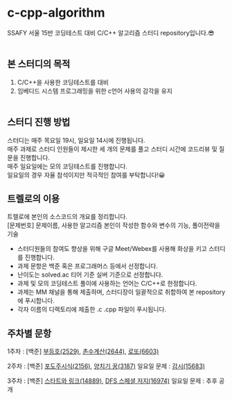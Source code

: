 # c-cpp-algorithm
SSAFY 서울 15반 코딩테스트 대비 C/C++ 알고리즘 스터디 repository입니다.😎
<br><br>

## 본 스터디의 목적
1. C/C++을 사용한 코딩테스트를 대비
2. 임베디드 시스템 프로그래밍을 위한 c언어 사용의 감각을 유지
<br><br>

## 스터디 진행 방법
스터디는 매주 목요일 19시, 일요일 14시에 진행됩니다.<br>
매주 과제로 스터디 인원들이 제시한 세 개의 문제를 풀고 스터디 시간에 코드리뷰 및 질문을 진행합니다.<br>
매주 일요일에는 모의 코딩테스트를 진행합니다.<br>
일요일의 경우 자율 참석이지만 적극적인 참여를 부탁합니다!😀 

## 트렐로의 이용
트렐로에 본인의 소스코드의 개요를 정리합니다. <br>
[문제번호] 문제이름, 사용한 알고리즘 본인이 작성한 함수와 변수의 기능, 풀이전략을 기술
<br>
- 스터디원들의 참여도 향상을 위해 구글 Meet/Webex를 사용해 화상을 키고 스터디를 진행합니다.
- 과제 문항은 백준 혹은 프로그래머스 등에서 선정합니다.
- 난이도는 solved.ac 티어 기준 실버 기준으로 선정합니다.
- 과제 및 모의 코딩테스트 풀이에 사용하는 언어는 C/C++로 한정합니다.
- 과제는 MM 채널을 통해 제출하며, 스터디장이 일괄적으로 취합하여 본 repository에 푸시합니다.
- 각자 이름의 디렉토리에 제출한 .c .cpp 파일이 푸시됩니다.

## 주차별 문항
1주차 : [백준] [부등호(2529)](https://www.acmicpc.net/problem/2529), [촌수계산(2644)](https://www.acmicpc.net/problem/2644), [로또(6603)](https://www.acmicpc.net/problem/6603)

2주차 : [백준] [포도주시식(2156)](https://www.acmicpc.net/problem/2156), [양치기 꿍(3187)](https://www.acmicpc.net/problem/3187)
  일요일 문제 : [감시(15683)](https://www.acmicpc.net/problem/15683)

3주차 : [백준] [스타트와 링크(14889)](https://www.acmicpc.net/problem/3187), [DFS 스페셜 저지(16974)](https://www.acmicpc.net/problem/16974)
  일요일 문제 : 추후 공개
